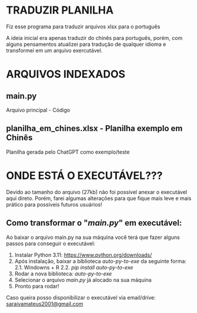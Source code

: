 # TRADUZIR PLANILHA

Fiz esse programa para traduzir arquivos xlsx para o português

A ideia inicial era apenas traduzir do chinês para português, porém, com alguns pensamentos atualizei para tradução de qualquer idioma e transformei em um arquivo exercutável.

# ARQUIVOS INDEXADOS
## main.py
Arquivo principal - Código

## planilha_em_chines.xlsx - Planilha exemplo em Chinês
Planilha gerada pelo ChatGPT como exemplo/teste


# ONDE ESTÁ O EXECUTÁVEL???
Devido ao tamanho do arquivo (27kb) não foi possível anexar o executável aqui direto. Porém, farei algumas alterações para que fique mais leve e mais prático para possíveis futuros usuários!

## Como transformar o "*main.py*" em executável:
Ao baixar o arquivo main.py na sua máquina você terá que fazer alguns passos para conseguir o executável:
1. Instalar Python 3.11: https://www.python.org/downloads/
2. Após instalação, baixar a biblioteca *auto-py-to-exe* da seguinte forma:
   2.1. Windowns + R
   2.2. *pip install auto-py-to-exe*
3. Rodar a nova biblioteca: *auto-py-to-exe*
4. Selecionar o arquivo *main.py* já alocado na sua máquina
5. Pronto para rodar!

Caso queira posso disponibilizar o executável via email/drive:
saraivamateus2001@gmail.com
